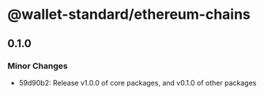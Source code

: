 # @wallet-standard/ethereum-chains

## 0.1.0

### Minor Changes

-   59d90b2: Release v1.0.0 of core packages, and v0.1.0 of other packages
